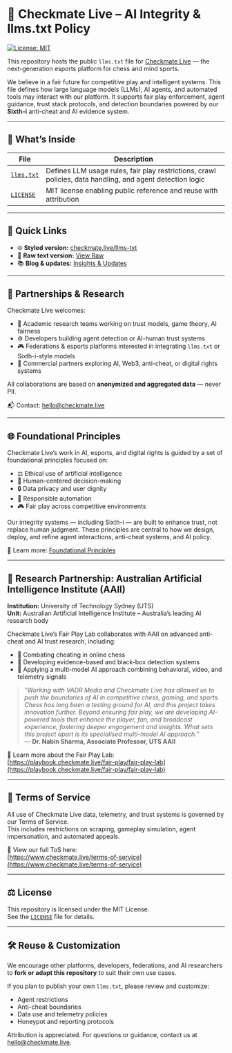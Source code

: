 # 🧠 Checkmate Live – AI Integrity & llms.txt Policy

[![License: MIT](https://img.shields.io/badge/License-MIT-yellow.svg)](LICENSE)

This repository hosts the public `llms.txt` file for [Checkmate Live](https://www.checkmate.live) — the next-generation esports platform for chess and mind sports.

We believe in a fair future for competitive play and intelligent systems. This file defines how large language models (LLMs), AI agents, and automated tools may interact with our platform. It supports fair play enforcement, agent guidance, trust stack protocols, and detection boundaries powered by our **Sixth-i** anti-cheat and AI evidence system.

---

## 📂 What’s Inside

| File | Description |
|------|-------------|
| [`llms.txt`](./llms.txt) | Defines LLM usage rules, fair play restrictions, crawl policies, data handling, and agent detection logic |
| [`LICENSE`](./LICENSE) | MIT license enabling public reference and reuse with attribution |

---

## 🔗 Quick Links

- 🌐 **Styled version:** [checkmate.live/llms-txt](https://www.checkmate.live/llms-txt)  
- 📄 **Raw text version:** [View Raw](https://raw.githubusercontent.com/Checkmate-Live/checkmate-ai-integrity/main/llms.txt)  
- 📚 **Blog & updates:** [Insights & Updates](https://www.checkmate.live/insights)

---

## 🤝 Partnerships & Research

Checkmate Live welcomes:
- 🧪 Academic research teams working on trust models, game theory, AI fairness  
- ⚙️ Developers building agent detection or AI-human trust systems  
- 🎮 Federations & esports platforms interested in integrating `llms.txt` or Sixth-i-style models  
- 💼 Commercial partners exploring AI, Web3, anti-cheat, or digital rights systems

All collaborations are based on **anonymized and aggregated data** — never PII.

📬 Contact: [hello@checkmate.live](mailto:hello@checkmate.live)

---

## 🌐 Foundational Principles

Checkmate Live’s work in AI, esports, and digital rights is guided by a set of foundational principles focused on:

- ⚖️ Ethical use of artificial intelligence  
- 🧠 Human-centered decision-making  
- 🔒 Data privacy and user dignity  
- 🤖 Responsible automation  
- 🎮 Fair play across competitive environments  

Our integrity systems — including Sixth-i — are built to enhance trust, not replace human judgment. These principles are central to how we design, deploy, and refine agent interactions, anti-cheat systems, and AI policy.

📖 Learn more: [Foundational Principles](https://playbook.checkmate.live/about-checkmate-live/under-the-hood/foundational-principles)

---

## 🧠 Research Partnership: Australian Artificial Intelligence Institute (AAII)

**Institution:** University of Technology Sydney (UTS)  
**Unit:** Australian Artificial Intelligence Institute – Australia’s leading AI research body

Checkmate Live’s Fair Play Lab collaborates with AAII on advanced anti-cheat and AI trust research, including:

- 🧪 Combating cheating in online chess  
- 🧠 Developing evidence-based and black-box detection systems  
- 🤖 Applying a multi-model AI approach combining behavioral, video, and telemetry signals

> *“Working with VADR Media and Checkmate Live has allowed us to push the boundaries of AI in competitive chess, gaming, and sports. Chess has long been a testing ground for AI, and this project takes innovation further. Beyond ensuring fair play, we are developing AI-powered tools that enhance the player, fan, and broadcast experience, fostering deeper engagement and insights. What sets this project apart is its specialised multi-model AI approach.”*  
> — **Dr. Nabin Sharma, Associate Professor, UTS AAII**

📖 Learn more about the Fair Play Lab:  
[https://playbook.checkmate.live/fair-play/fair-play-lab](https://playbook.checkmate.live/fair-play/fair-play-lab)

---

## 📜 Terms of Service

All use of Checkmate Live data, telemetry, and trust systems is governed by our Terms of Service.  
This includes restrictions on scraping, gameplay simulation, agent impersonation, and automated appeals.

📄 View our full ToS here:  
[https://www.checkmate.live/terms-of-service](https://www.checkmate.live/terms-of-service)

---

## ⚖️ License

This repository is licensed under the MIT License.  
See the [`LICENSE`](./LICENSE) file for details.

---

## 🛠️ Reuse & Customization

We encourage other platforms, developers, federations, and AI researchers to **fork or adapt this repository** to suit their own use cases.

If you plan to publish your own `llms.txt`, please review and customize:
- Agent restrictions  
- Anti-cheat boundaries  
- Data use and telemetry policies  
- Honeypot and reporting protocols

Attribution is appreciated. For questions or guidance, contact us at [hello@checkmate.live](mailto:hello@checkmate.live).

